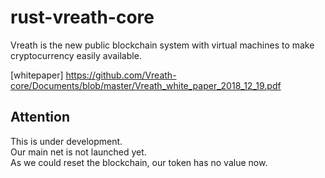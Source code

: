 # rust-vreath-core
Vreath is the new public blockchain system with virtual machines to make cryptocurrency easily available.  

[whitepaper] https://github.com/Vreath-core/Documents/blob/master/Vreath_white_paper_2018_12_19.pdf  

## Attention
This is under development.  
Our main net is not launched yet.  
As we could reset the blockchain, our token has no value now.  
